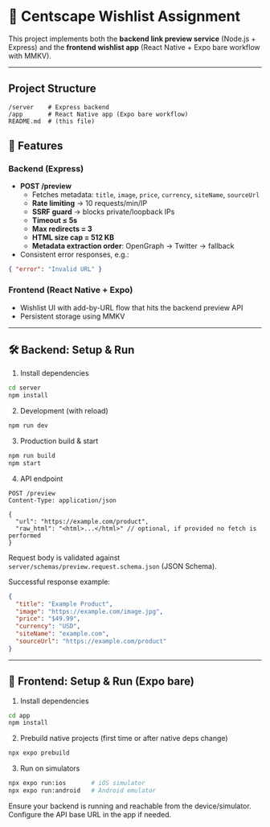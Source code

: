 # 📝 Centscape Wishlist Assignment

This project implements both the **backend link preview service** (Node.js + Express) and the **frontend wishlist app** (React Native + Expo bare workflow with MMKV).

---

## Project Structure

```
/server    # Express backend
/app       # React Native app (Expo bare workflow)
README.md  # (this file)
```

## 🚀 Features

### Backend (Express)
- **POST /preview**
  - Fetches metadata: `title`, `image`, `price`, `currency`, `siteName`, `sourceUrl`
  - **Rate limiting** → 10 requests/min/IP
  - **SSRF guard** → blocks private/loopback IPs
  - **Timeout ≤ 5s**
  - **Max redirects = 3**
  - **HTML size cap = 512 KB**
  - **Metadata extraction order**: OpenGraph → Twitter → fallback
- Consistent error responses, e.g.:
```json
{ "error": "Invalid URL" }
```

### Frontend (React Native + Expo)
- Wishlist UI with add-by-URL flow that hits the backend preview API
- Persistent storage using MMKV

---

## 🛠️ Backend: Setup & Run

1) Install dependencies
```bash
cd server
npm install
```

2) Development (with reload)
```bash
npm run dev
```

3) Production build & start
```bash
npm run build
npm start
```

4) API endpoint
```http
POST /preview
Content-Type: application/json

{
  "url": "https://example.com/product",
  "raw_html": "<html>...</html>" // optional, if provided no fetch is performed
}
```

Request body is validated against `server/schemas/preview.request.schema.json` (JSON Schema).

Successful response example:
```json
{
  "title": "Example Product",
  "image": "https://example.com/image.jpg",
  "price": "$49.99",
  "currency": "USD",
  "siteName": "example.com",
  "sourceUrl": "https://example.com/product"
}
```

---

## 📱 Frontend: Setup & Run (Expo bare)

1) Install dependencies
```bash
cd app
npm install
```

2) Prebuild native projects (first time or after native deps change)
```bash
npx expo prebuild
```

3) Run on simulators
```bash
npx expo run:ios       # iOS simulator
npx expo run:android   # Android emulator
```

Ensure your backend is running and reachable from the device/simulator. Configure the API base URL in the app if needed.